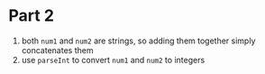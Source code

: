 # Part 2

1. both `num1` and `num2` are strings, so adding them together simply concatenates them
2. use `parseInt` to convert `num1` and `num2` to integers
